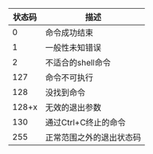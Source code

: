 |  状态码   |描述  |
|  ----  | ----  |
| 0 | 命令成功结束 |
| 1 | 一般性未知错误 |
| 2 | 不适合的shell命令 |
| 127 | 命令不可执行 |
| 128 | 没找到命令 |
| 128+x | 无效的退出参数 |
| 130 | 通过Ctrl+C终止的命令 |
| 255 | 正常范围之外的退出状态码 |